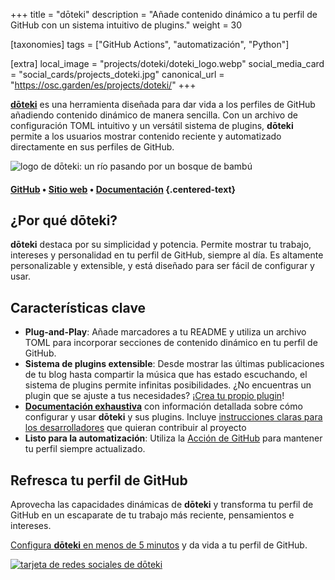 +++
title = "dōteki"
description = "Añade contenido dinámico a tu perfil de GitHub con un sistema intuitivo de plugins."
weight = 30

[taxonomies]
tags = ["GitHub Actions", "automatización", "Python"]

[extra]
local_image = "projects/doteki/doteki_logo.webp"
social_media_card = "social_cards/projects_doteki.jpg"
canonical_url = "https://osc.garden/es/projects/doteki/"
+++

[**dōteki**](https://doteki.org/) es una herramienta diseñada para dar vida a los perfiles de GitHub añadiendo contenido dinámico de manera sencilla. Con un archivo de configuración TOML intuitivo y un versátil sistema de plugins, **dōteki** permite a los usuarios mostrar contenido reciente y automatizado directamente en sus perfiles de GitHub.

![logo de dōteki: un río pasando por un bosque de bambú](https://cdn.jsdelivr.net/gh/welpo/doteki@main/website/static/img/logo.png)

#### [GitHub](https://github.com/welpo/doteki) • [Sitio web](https://doteki.org/) • [Documentación](https://doteki.org/docs/) {.centered-text}

## ¿Por qué dōteki?

**dōteki** destaca por su simplicidad y potencia. Permite mostrar tu trabajo, intereses y personalidad en tu perfil de GitHub, siempre al día. Es altamente personalizable y extensible, y está diseñado para ser fácil de configurar y usar.

## Características clave

- **Plug-and-Play**: Añade marcadores a tu README y utiliza un archivo TOML para incorporar secciones de contenido dinámico en tu perfil de GitHub.
- **Sistema de plugins extensible**: Desde mostrar las últimas publicaciones de tu blog hasta compartir la música que has estado escuchando, el sistema de plugins permite infinitas posibilidades. ¿No encuentras un plugin que se ajuste a tus necesidades? ¡[Crea tu propio plugin](https://doteki.org/docs/developer-guide/plugin-standard)!
- [**Documentación exhaustiva**](https://doteki.org/docs/) con información detallada sobre cómo configurar y usar **dōteki** y sus plugins. Incluye [instrucciones claras para los desarrolladores](https://doteki.org/docs/developer-guide/) que quieran contribuir al proyecto
- **Listo para la automatización**: Utiliza la [Acción de GitHub](https://github.com/welpo/doteki-action) para mantener tu perfil siempre actualizado.

## Refresca tu perfil de GitHub

Aprovecha las capacidades dinámicas de **dōteki** y transforma tu perfil de GitHub en un escaparate de tu trabajo más reciente, pensamientos e intereses.

[Configura **dōteki** en menos de 5 minutos](https://doteki.org/) y da vida a tu perfil de GitHub.

[![tarjeta de redes sociales de dōteki](social_cards/projects_doteki.jpg)](https://doteki.org/)
